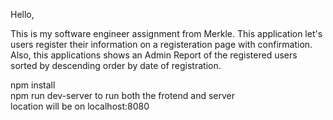 Hello,

This is my software engineer assignment from Merkle. This application let's users register their information on a registeration page with confirmation. Also, this applications shows an Admin Report of the registered users sorted by descending order by date of registration.

npm install <br/>
npm run dev-server to run both the frotend and server <br/>
location will be on localhost:8080
